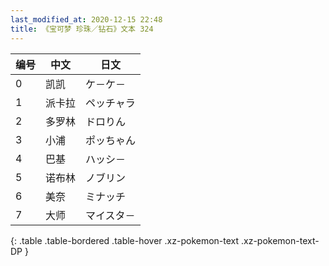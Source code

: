 ```yaml
---
last_modified_at: 2020-12-15 22:48
title: 《宝可梦 珍珠／钻石》文本 324
---
```

| 编号 | 中文 | 日文 |
| ---- | ---- | ---- |
| 0 | 凯凯 | ケ－ケ－ |
| 1 | 派卡拉 | ペッチャラ |
| 2 | 多罗林 | ドロりん |
| 3 | 小浦 | ポッちゃん |
| 4 | 巴基 | ハッシ－ |
| 5 | 诺布林 | ノブリン |
| 6 | 美奈 | ミナッチ |
| 7 | 大师 | マイスタ－ |
{: .table .table-bordered .table-hover .xz-pokemon-text .xz-pokemon-text-DP }